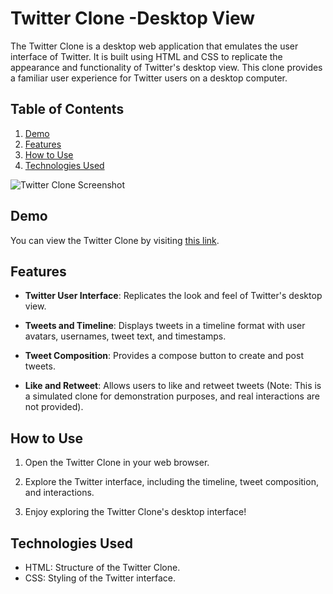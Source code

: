 # Twitter Clone -Desktop View


The Twitter Clone is a desktop web application that emulates the user interface of Twitter. It is built using HTML and CSS to replicate the appearance and functionality of Twitter's desktop view. This clone provides a familiar user experience for Twitter users on a desktop computer.

## Table of Contents

1. [Demo](#demo)
2. [Features](#features)
3. [How to Use](#how-to-use)
5. [Technologies Used](#technologies-used)


![Twitter Clone Screenshot](https://res.cloudinary.com/dljgkzwfz/image/upload/v1694507135/Github%20ReadMe%20Screenshots/Screenshot_94_at9v5d.png)
   

## Demo

You can view the Twitter Clone by visiting [this link](https://justfelix-dev.github.io/Twitter-Clone/).

## Features

- **Twitter User Interface**: Replicates the look and feel of Twitter's desktop view.

- **Tweets and Timeline**: Displays tweets in a timeline format with user avatars, usernames, tweet text, and timestamps.

- **Tweet Composition**: Provides a compose button to create and post tweets.

- **Like and Retweet**: Allows users to like and retweet tweets (Note: This is a simulated clone for demonstration purposes, and real interactions are not provided).

## How to Use

1. Open the Twitter Clone in your web browser.

3. Explore the Twitter interface, including the timeline, tweet composition, and interactions.

7. Enjoy exploring the Twitter Clone's desktop interface!

## Technologies Used

- HTML: Structure of the Twitter Clone.
- CSS: Styling of the Twitter interface.


